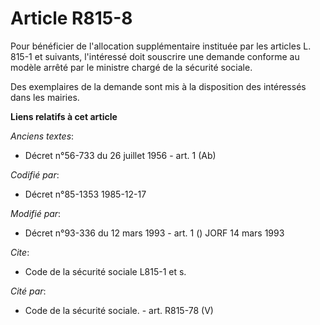 # Article R815-8

Pour bénéficier de l'allocation supplémentaire instituée par les articles L. 815-1 et suivants, l'intéressé doit souscrire
une demande conforme au modèle arrêté par le ministre chargé de la sécurité sociale. 

Des exemplaires de la demande sont mis à la disposition des intéressés dans les mairies.

**Liens relatifs à cet article**

_Anciens textes_:

  - Décret n°56-733 du 26 juillet 1956 - art. 1 (Ab)

_Codifié par_:

  - Décret n°85-1353 1985-12-17

_Modifié par_:

  - Décret n°93-336 du 12 mars 1993 - art. 1 () JORF 14 mars 1993

_Cite_:

  - Code de la sécurité sociale L815-1 et s.

_Cité par_:

  - Code de la sécurité sociale. - art. R815-78 (V)
